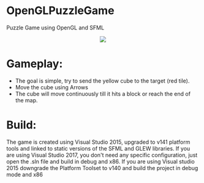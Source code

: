 # OpenGLPuzzleGame
Puzzle Game using OpenGL and SFML

<p align="center">
  <img src="https://dl.dropboxusercontent.com/s/tognqxy871geozi/puzzleGame.png?dl=0">
</p>

# Gameplay:
- The goal is simple, try to send the yellow cube to the target (red tile).
- Move the cube using Arrows
- The cube will move continuously till it hits a block or reach the end of the map.

# Build:
The game is created using Visual Studio 2015, upgraded to v141 platform tools and linked to static versions of the SFML and GLEW libraries. 
If you are using Visual Studio 2017, you don't need any specific configuration, just open the .sln file and build in debug  and x86. 
If you are using Visual studio 2015 downgrade the Platform Toolset to v140 and build the project in debug mode and x86
